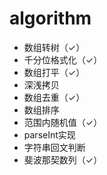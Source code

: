 # algorithm

- 数组转树（✓）
- 千分位格式化（✓）
- 数组打平（✓）
- 深浅拷贝
- 数组去重（✓）
- 数组排序
- 范围内随机值（✓）
- parseInt实现
- 字符串回文判断
- 斐波那契数列（✓）
